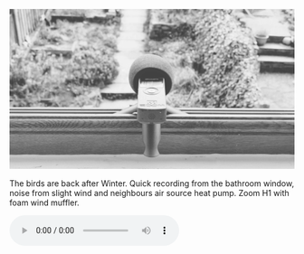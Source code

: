 ![20240319_09_20am_sourhall](../images/20240319_09_20am_sourhall.png)

The birds are back after Winter. Quick recording from the bathroom window, noise from slight wind and neighbours air source heat pump. Zoom H1 with foam wind muffler.

![20240319_09_20am_sourhall_birds_sheep_wind](../audio/20240319_09_20am_sourhall_birds_sheep_wind.mp3)